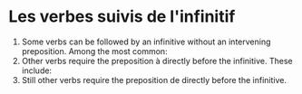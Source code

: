 # Les verbes suivis de l'infinitif

1. Some verbs can be followed by an infinitive without an intervening preposition. Among the most common:
2. Other verbs require the preposition à directly before the infinitive. These include:
3. Still other verbs require the preposition de directly before the infinitive.
